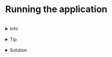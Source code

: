 # Running the application

<br>
<details><summary>Info</summary>
<br>
The compose subcommand allow us to work with multicontainer applications, can you workout how to start ours?  

See [Docker compose](https://docs.docker.com/reference/cli/docker/compose)

</details>

<br>
<details><summary>Tip</summary>
<br>
Whats the difference between start and up?
</details>

<br>
<details><summary>Solution</summary>
<br>

Docker compose up creates and starts the containers while docker compose start is used to restart containers that have been stopped using docker compose stop

```plain
docker-compose up
```{{exec}}


Congratulations! You have run a docker compose application. In the Killercoda terminal tab you'll see the log output of the running container, if you want to see the Web UI of the app click on the small Hamburger icon in the top right conrner of the terminal. Choose the Traffic/Ports option and then on the Traffic Port Accessor page click the 8080 button. You should see a message in your browser saying: 'Hello World! I've been seen 1 times'. Refresh the page and the number should increment.

</details>
